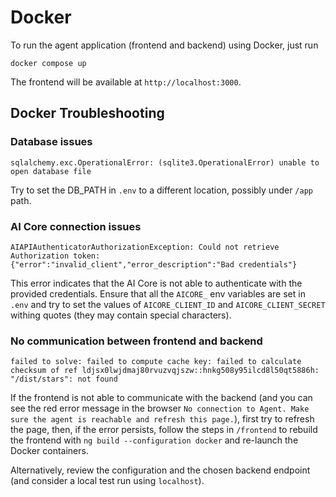 # Docker

To run the agent application (frontend and backend) using Docker, just run
```
docker compose up
```

The frontend will be available at `http://localhost:3000`.

## Docker Troubleshooting


### Database issues
`sqlalchemy.exc.OperationalError: (sqlite3.OperationalError) unable to open database file`

Try to set the DB_PATH in `.env` to a different location, possibly under `/app` path.


### AI Core connection issues
`AIAPIAuthenticatorAuthorizationException: Could not retrieve Authorization token: {"error":"invalid_client","error_description":"Bad credentials"}`

This error indicates that the AI Core is not able to authenticate with the
provided credentials. Ensure that all the `AICORE_` env variables are set in
`.env` and try to set the values of `AICORE_CLIENT_ID` and
`AICORE_CLIENT_SECRET` withing quotes (they may contain special characters).

### No communication between frontend and backend

`failed to solve: failed to compute cache key: failed to calculate checksum of ref ldjsx0lwjdmaj80rvuzvqjszw::hnkg508y95ilcd8l50qt5886h: "/dist/stars": not found`

If the frontend is not able to communicate with the backend (and you can see
the red error message in the browser `No connection to Agent. Make sure the
agent is reachable and refresh this page.`), first try to refresh the page,
then, if the error persists, follow the steps in `/frontend` to rebuild the
frontend with `ng build --configuration docker` and re-launch the Docker containers.

Alternatively, review the configuration and the chosen backend endpoint (and
consider a local test run using `localhost`).
